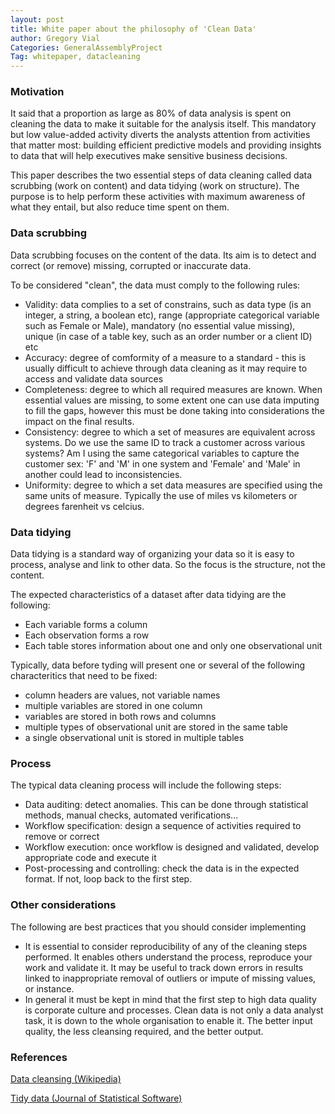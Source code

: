 ```yaml
---
layout: post
title: White paper about the philosophy of 'Clean Data'
author: Gregory Vial
Categories: GeneralAssemblyProject
Tag: whitepaper, datacleaning
---
```


### Motivation
It said that a proportion as large as 80% of data analysis is spent on cleaning the data to make it suitable for the analysis itself. This mandatory but low value-added activity diverts the analysts attention from activities that matter most: building efficient predictive models and providing insights to data that will help executives make sensitive business decisions.

This paper describes the two essential steps of data cleaning called data scrubbing (work on content) and data tidying (work on structure). The purpose is to help perform these activities with maximum awareness of what they entail, but also reduce time spent on them.

### Data scrubbing
Data scrubbing focuses on the content of the data.
Its aim is to detect and correct (or remove) missing, corrupted or inaccurate data.

To be considered "clean", the data must comply to the following rules:
* Validity: data complies to a set of constrains, such as data type (is an integer, a string, a boolean etc), range (appropriate categorical variable such as Female or Male), mandatory (no essential value missing), unique (in case of a table key, such as an order number or a client ID) etc
* Accuracy: degree of comformity of a measure to a standard - this is usually difficult to achieve through data cleaning as it may require to access and validate data sources
* Completeness: degree to which all required measures are known. When essential values are missing, to some extent one can use data imputing to fill the gaps, however this must be done taking into considerations the impact on the final results.
* Consistency: degree to which a set of measures are equivalent across systems. Do we use the same ID to track a customer across various systems? Am I using the same categorical variables to capture the customer sex: 'F' and 'M' in one system and 'Female' and 'Male' in another could lead to inconsistencies.
* Uniformity: degree to which a set data measures are specified using the same units of measure. Typically the use of miles vs kilometers or degrees farenheit vs celcius.

### Data tidying
Data tidying is a standard way of organizing your data so it is easy to process, analyse and link to other data. So the focus is the structure, not the content.

The expected characteristics of a dataset after data tidying are the following:
* Each variable forms a column
* Each observation forms a row
* Each table stores information about one and only one observational unit

Typically, data before tyding will present one or several of the following characteritics that need to be fixed:
* column headers are values, not variable names
* multiple variables are stored in one column
* variables are stored in both rows and columns
* multiple types of observational unit are stored in the same table
* a single observational unit is stored in multiple tables

### Process
The typical data cleaning process will include the following steps:
* Data auditing: detect anomalies. This can be done through statistical methods, manual checks, automated verifications...
* Workflow specification: design a sequence of activities required to remove or correct
* Workflow execution: once workflow is designed and validated, develop appropriate code and execute it
* Post-processing and controlling: check the data is in the expected format. If not, loop back to the first step.

### Other considerations
The following are best practices that you should consider implementing
* It is essential to consider reproducibility of any of the cleaning steps performed. It enables others understand the process, reproduce your work and validate it. It may be useful to track down errors in results linked to inappropriate removal of outliers or impute of missing values, or instance.
* In general it must be kept in mind that the first step to high data quality is corporate culture and processes. Clean data is not only a data analyst task, it is down to the whole organisation to enable it. The better input quality, the less cleansing required, and the better output.

### References
<a href="https://en.wikipedia.org/wiki/Data_cleansing">Data cleansing (Wikipedia)</a>

<a href="http://vita.had.co.nz/papers/tidy-data.pdf">Tidy data (Journal of Statistical Software)</a>
